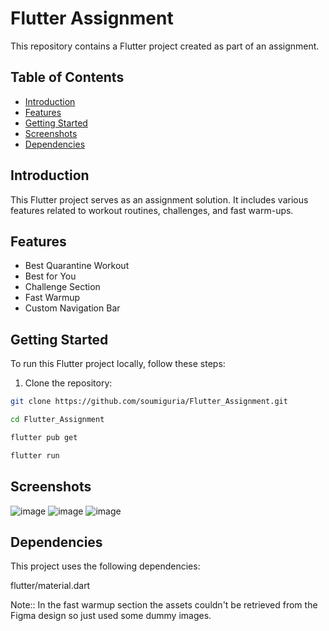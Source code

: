 # Flutter Assignment

This repository contains a Flutter project created as part of an assignment.

## Table of Contents

- [Introduction](#introduction)
- [Features](#features)
- [Getting Started](#getting-started)
- [Screenshots](#screenshots)
- [Dependencies](#dependencies)


## Introduction

This Flutter project serves as an assignment solution. It includes various features related to workout routines, challenges, and fast warm-ups.

## Features

- Best Quarantine Workout
- Best for You
- Challenge Section
- Fast Warmup
- Custom Navigation Bar

## Getting Started

To run this Flutter project locally, follow these steps:

1. Clone the repository:

```bash
git clone https://github.com/soumiguria/Flutter_Assignment.git

cd Flutter_Assignment

flutter pub get

flutter run
```

## Screenshots
![image](https://github.com/soumiguria/Flutter_Assignment/assets/69115226/e5953f87-903b-49fb-8db8-237fbdb88a5d)
![image](https://github.com/soumiguria/Flutter_Assignment/assets/69115226/01647667-6ef7-4995-85de-2d04402ef4ce)
![image](https://github.com/soumiguria/Flutter_Assignment/assets/69115226/f46f6000-c4c9-49d4-b444-6bdc75c3aa3e)




## Dependencies

This project uses the following dependencies:

flutter/material.dart

Note:: 
In the fast warmup section the assets couldn't be retrieved from the Figma design so just used some dummy images.
